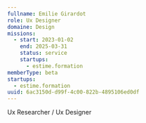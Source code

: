 ```yaml
---
fullname: Emilie Girardot
role: Ux Designer
domaine: Design
missions:
  - start: 2023-01-02
    end: 2025-03-31
    status: service
    startups:
      - estime.formation
memberType: beta
startups:
  - estime.formation
uuid: 6ac3150d-d99f-4c00-822b-4895106ed0df
---
```

Ux Researcher / Ux Designer
